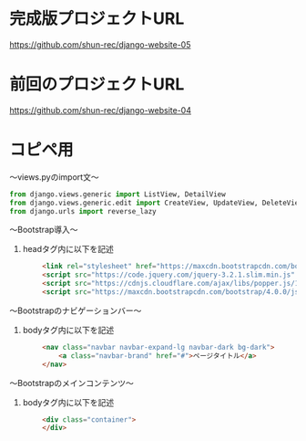 # 完成版プロジェクトURL

https://github.com/shun-rec/django-website-05

# 前回のプロジェクトURL

https://github.com/shun-rec/django-website-04

# コピペ用

〜views.pyのimport文〜

```py
from django.views.generic import ListView, DetailView
from django.views.generic.edit import CreateView, UpdateView, DeleteView
from django.urls import reverse_lazy
```

〜Bootstrap導入〜

1. headタグ内に以下を記述

```html
        <link rel="stylesheet" href="https://maxcdn.bootstrapcdn.com/bootstrap/4.0.0/css/bootstrap.min.css" integrity="sha384-Gn5384xqQ1aoWXA+058RXPxPg6fy4IWvTNh0E263XmFcJlSAwiGgFAW/dAiS6JXm" crossorigin="anonymous">
        <script src="https://code.jquery.com/jquery-3.2.1.slim.min.js" integrity="sha384-KJ3o2DKtIkvYIK3UENzmM7KCkRr/rE9/Qpg6aAZGJwFDMVNA/GpGFF93hXpG5KkN" crossorigin="anonymous"></script>
        <script src="https://cdnjs.cloudflare.com/ajax/libs/popper.js/1.12.9/umd/popper.min.js" integrity="sha384-ApNbgh9B+Y1QKtv3Rn7W3mgPxhU9K/ScQsAP7hUibX39j7fakFPskvXusvfa0b4Q" crossorigin="anonymous"></script>
        <script src="https://maxcdn.bootstrapcdn.com/bootstrap/4.0.0/js/bootstrap.min.js" integrity="sha384-JZR6Spejh4U02d8jOt6vLEHfe/JQGiRRSQQxSfFWpi1MquVdAyjUar5+76PVCmYl" crossorigin="anonymous"></script>
``` 

〜Bootstrapのナビゲーションバー〜

1. bodyタグ内に以下を記述

```html
        <nav class="navbar navbar-expand-lg navbar-dark bg-dark">
            <a class="navbar-brand" href="#">ページタイトル</a>
        </nav>
```

〜Bootstrapのメインコンテンツ〜

1. bodyタグ内に以下を記述

```html
        <div class="container">
        </div>
```